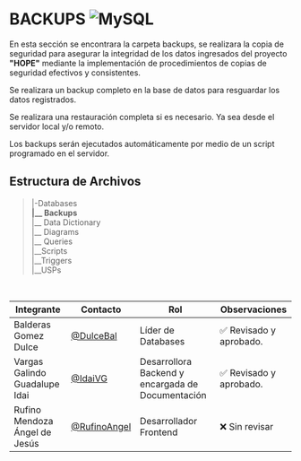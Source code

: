 # BACKUPS ![MySQL](https://img.shields.io/badge/MySQL-005C84?style=for-the-badge&logo=mysql&logoColor=white)

En esta sección se encontrara la carpeta backups, se realizara la copia de seguridad para asegurar la integridad de los datos  ingresados del proyecto **"HOPE"** mediante la implementación de procedimientos de copias de seguridad efectivos y consistentes.

Se realizara un backup completo en la base de datos para resguardar los datos registrados.

Se realizara una restauración completa si es necesario. Ya sea desde el servidor local y/o remoto.

Los backups serán ejecutados automáticamente por medio de un script programado en el servidor.

   ## Estructura de Archivos
   >|-Databases <br>
   >**|__ Backups**<br>
   >|__ Data Dictionary<br>
   >|__ Diagrams<br>
   >|__ Queries <br>
   >|__Scripts<br>
   >|__Triggers<br>
   >|__USPs<br>
   <br> 

   |Integrante|Contacto|Rol|Observaciones|
   |----------|--------|---|-------------|
   |Balderas Gomez Dulce|[@DulceBal](https://github.com/Josue-Martinez-Otero)|Líder de Databases|✅ Revisado y aprobado.|
   |Vargas Galindo Guadalupe Idai  |[@IdaiVG](https://github.com/IdaiVG)|Desarrollora Backend y encargada de Documentación|✅ Revisado y aprobado.|
   |Rufino Mendoza Ángel de Jesús|[@RufinoAngel](https://github.com/RufinoAngel)|Desarrollador Frontend|❌ Sin revisar|
